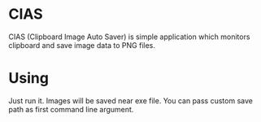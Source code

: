 # CIAS
CIAS (Clipboard Image Auto Saver) is simple application which monitors clipboard and save image data to PNG files.

# Using
Just run it. Images will be saved near exe file. You can pass custom save path as first command line argument.